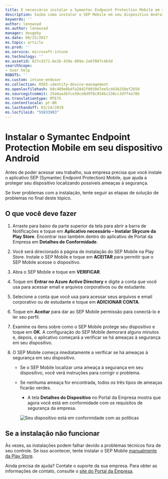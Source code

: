 ```yaml
---
title: É necessário instalar o Symantec Endpoint Protection Mobile em seu dispositivo Android | Microsoft Docs
description: Saiba como instalar o SEP Mobile em seu dispositivo Android.
keywords: ''
author: lenewsad
ms.author: lanewsad
manager: dougeby
ms.date: 09/25/2017
ms.topic: article
ms.prod: ''
ms.service: microsoft-intune
ms.technology: ''
ms.assetid: 627cd171-6e1b-439e-809a-2e6f007c4b3d
searchScope:
- User help
ROBOTS: ''
ms.custom: intune-enduser
ms.collection: M365-identity-device-management
ms.openlocfilehash: b9c489e6bdfa2842f0939d7ee5cd43b258ef2b50
ms.sourcegitcommit: 25e6aa3bfce58ce8d9f8c054bc338cc3dff4a78b
ms.translationtype: MTE75
ms.contentlocale: pt-BR
ms.lasthandoff: 03/14/2019
ms.locfileid: "55833983"
---
```

# <a name="install-symantec-endpoint-protection-mobile-on-your-android-device"></a>Instalar o Symantec Endpoint Protection Mobile em seu dispositivo Android

Antes de poder acessar seu trabalho, sua empresa precisa que você instale o aplicativo SEP (Symantec Endpoint Protection) Mobile, que ajuda a proteger seu dispositivo localizando possíveis ameaças à segurança.

Se tiver problemas com a instalação, tente seguir as etapas de solução de problemas no final deste tópico.

## <a name="what-you-need-to-do"></a>O que você deve fazer

1. Arraste para baixo da parte superior da tela para abrir a barra de Notificações e toque em **Aplicativo necessário – Instalar Skycure da Play Store**. Encontrar isso também dentro do aplicativo de Portal da Empresa em __Detalhes de Conformidade__.

2. Você será direcionado à página de instalação do SEP Mobile na Play Store. Instale o SEP Mobile e toque em **ACEITAR** para permitir que o SEP Mobile acesse o dispositivo.

3. Abra o SEP Mobile e toque em **VERIFICAR**.

4. Toque em **Entrar no Azure Active Directory** e digite a conta que você usa para acessar email e arquivos corporativos ou de estudante.

5. Selecione a conta que você usa para acessar seus arquivos e email corporativo ou de estudante e toque em **ADICIONAR CONTA**.

6. Toque em **Aceitar** para dar ao SEP Mobile permissão para conectá-lo e ler seu perfil.

7. Examine os itens sobre como o SEP Mobile protege seu dispositivo e toque em **OK**. A configuração do SEP Mobile demorará alguns minutos e, depois, o aplicativo começará a verificar se há ameaças à segurança em seu dispositivo.

8. O SEP Mobile começa imediatamente a verificar se há ameaças à segurança em seu dispositivo.

   * Se o SEP Mobile localizar uma ameaça à segurança em seu dispositivo, você verá instruções para corrigir o problema.

   * Se nenhuma ameaça for encontrada, todos os três tipos de ameaças ficarão verdes.

     * A tela **Detalhes do Dispositivo** no Portal da Empresa mostra que agora você está em conformidade com os requisitos de segurança da empresa.

     ![Seu dispositivo está em conformidade com as políticas](./media/mtd-device-now-compliant-android.png)

## <a name="if-the-installation-doesnt-work"></a>Se a instalação não funcionar

Às vezes, as instalações podem falhar devido a problemas técnicos fora de seu controle. Se isso acontecer, tente instalar o SEP Mobile [manualmente da Play Store](https://play.google.com/store/apps/details?id=com.skycure.skycure).

Ainda precisa de ajuda? Contate o suporte da sua empresa. Para obter as informações de contato, consulte o [site do Portal da Empresa](https://go.microsoft.com/fwlink/?linkid=2010980).
